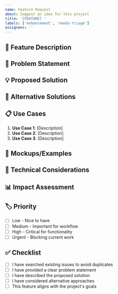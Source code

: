 ```yaml
---
name: Feature Request
about: Suggest an idea for this project
title: '[FEATURE] '
labels: ['enhancement', 'needs-triage']
assignees: ''
---
```


## 🚀 Feature Description
<!-- A clear and concise description of the feature you'd like to see -->

## 🎯 Problem Statement
<!-- A clear and concise description of what problem this feature would solve -->

## 💡 Proposed Solution
<!-- A clear and concise description of what you want to happen -->

## 🔄 Alternative Solutions
<!-- A clear and concise description of any alternative solutions or features you've considered -->

## 📋 Use Cases
<!-- Describe specific use cases where this feature would be beneficial -->
1. **Use Case 1**: [Description]
2. **Use Case 2**: [Description]
3. **Use Case 3**: [Description]

## 🎨 Mockups/Examples
<!-- If applicable, add mockups, screenshots, or examples of similar features -->

## 🔧 Technical Considerations
<!-- Any technical details, implementation notes, or constraints to consider -->

## 📊 Impact Assessment
<!-- How would this feature impact existing functionality, performance, etc.? -->

## 🏷️ Priority
<!-- How important is this feature to you? -->
- [ ] Low - Nice to have
- [ ] Medium - Important for workflow
- [ ] High - Critical for functionality
- [ ] Urgent - Blocking current work

## ✅ Checklist
- [ ] I have searched existing issues to avoid duplicates
- [ ] I have provided a clear problem statement
- [ ] I have described the proposed solution
- [ ] I have considered alternative approaches
- [ ] This feature aligns with the project's goals
